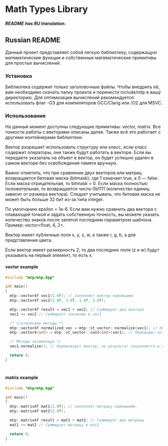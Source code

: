 # Math Types Library
###### __README has RU translation.__

## Russian README
Данный проект представляет собой легкую библиотеку, содержащую математические функции и собственные математические примитивы для простых вычислений.

### Установка
Библиотека содержит только заголовочные файлы. Чтобы внедрить её, вам необходимо скачать папку проекта и перенести include/mtp в вашу директорию.
Для оптимизации вычислений рекомендуется использовать флаг -O3 для компиляторов GCC/Clang или /O2 для MSVC.

### Использование
На данный момент доступны следующие примитивы: vector, matrix. Все тонкости работы с векторами описаны далее. Также всё это работает с другими контейнерами библиотеки.
 
Вектор разрешает использовать структуру или класс, если класс содержит операторы, они также будут работать в векторе. Если вы передаете указаталь на объект в вектор, он будет успешно удален в самом векторе без освобождения памяти вручную. 
  
Важно отметить, что при сравнении двух векторов или матриц возвращается битовая маска (bitmask), где 1 означает true, а 0 — false.
Если маска отрицательная, то bitmask = 0. Если маска полностью положительная, то возвращается число 0b1111 (количество единиц зависит от размера вектора).
Следует учитывать, что битовая маска не может быть больше 32 бит из-за типа integer.
 
По умолчанию epsilon = 1e-6. Если вам нужно сравнить два вектора с плавающей точкой и задать собственную точность,
вы можете указать количество знаков после запятой последним параметром шаблона.
Пример: vector<float, 4, 2>.
 
Вектор имеет публичные поля x, y, z, w, а также r, g, b, a для представления цвета.

Если вектор имеет размерность 2, то два последних поля (z и w) будут указывать на первый элемент, то есть x.
#### vector example
```cpp
#include "mtp/mtp.hpp"

int main()
{
  mtp::vector4f vec1(1.0f); // Заполняет вектор единицами.
  mtp::vector4f vec2(2.0f, 3.0f, 1.0f, 5.0f);

  mtp::vector4f result = vec1 + vec2; // Суммирует два вектора
  vec1 += vec2 // Суммирует значение в vec1

  /* Статические методы */
  mtp::vector4f normalized_vec = mtp::st_vector::normalize(vec1); // Нормализирует вектор
  mtp::vector4<int> = mtp::st_vector::cast<int>(vec1); // Переводит из типа float в int

  /* Методы экземпляра */
  vec1.normalize(); // Нормализует вектор, но результат сохраняется в самом векторе //

  return 0;
}
```
#
#### matrix example
```cpp
#include "mtp/mtp.hpp"

int main()
{
  mtp::matrix4f mat1(1.0f); // Заполняет матрицу единицами.
  mtp::matrix4f mat2(2.0f);

  mtp::matrix4f result = mat1 + mat2; // Суммирует две матрицы
  mat1 += mat2 // Суммирует матрицу в mat1

  return 0;
}
```
